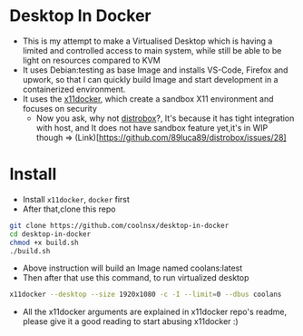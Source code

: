 # Desktop In Docker

- This is my attempt to make a Virtualised Desktop which is having a limited and controlled access to main system, while still be able to be light on resources compared to KVM
- It uses Debian:testing as base Image and installs VS-Code, Firefox and upwork, so that I can quickly build Image and start development in a containerized environment.
- It uses the [x11docker](https://github.com/mviereck/x11docker), which create a sandbox X11 environment and focuses on security
    - Now you ask, why not [distrobox](https://github.com/89luca89/distrobox)?, It's because it has tight integration with host, and It does not have sandbox feature yet,it's in WIP though => (Link)[https://github.com/89luca89/distrobox/issues/28]

# Install

- Install ```x11docker```, ```docker``` first
- After that,clone this repo
```sh
git clone https://github.com/coolnsx/desktop-in-docker
cd desktop-in-docker
chmod +x build.sh
./build.sh
```

- Above instruction will build an Image named coolans:latest
- Then after that use this command, to run virtualized desktop
```sh
x11docker --desktop --size 1920x1080 -c -I --limit=0 --dbus coolans
```
- All the x11docker arguments are explained in x11docker repo's readme, please give it a good reading to start abusing x11docker :)
